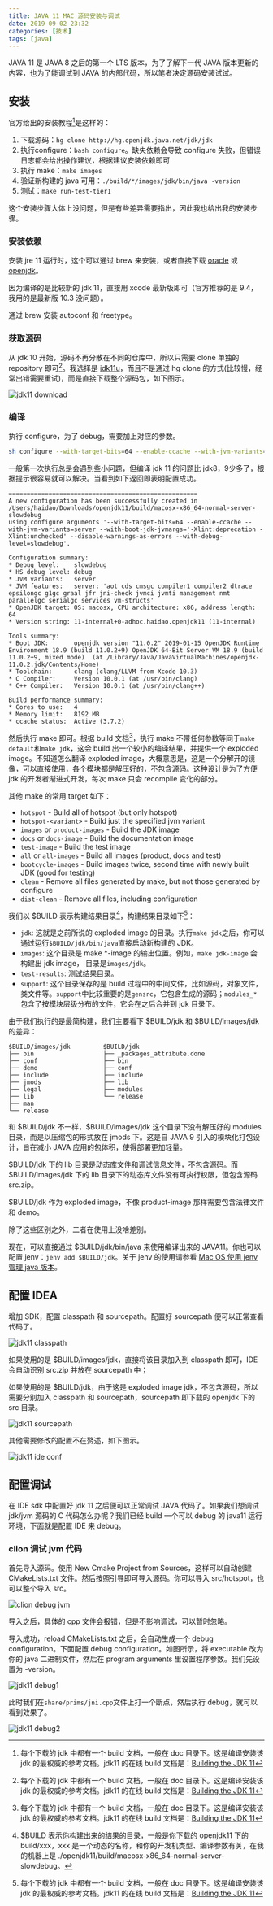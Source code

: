 ```yaml
---
title: JAVA 11 MAC 源码安装与调试
date: 2019-09-02 23:32
categories: [技术]
tags: [java]
---
```


JAVA 11 是 JAVA 8 之后的第一个 LTS 版本，为了了解下一代 JAVA 版本更新的内容，也为了能调试到 JAVA 的内部代码，所以笔者决定源码安装试试。

## 安装

官方给出的安装教程[^1]是这样的：

1. 下载源码：`hg clone http://hg.openjdk.java.net/jdk/jdk`
2. 执行configure：`bash configure`。缺失依赖会导致 configure 失败，但错误日志都会给出操作建议，根据建议安装依赖即可
3. 执行 make：`make images`
4. 验证新构建的 java 可用：`./build/*/images/jdk/bin/java -version`
5. 测试：`make run-test-tier1`

这个安装步骤大体上没问题，但是有些差异需要指出，因此我也给出我的安装步骤。

### 安装依赖

安装 jre 11 运行时，这个可以通过 brew 来安装，或者直接下载 [oracle](https://www.oracle.com/technetwork/java/javase/downloads/jdk11-downloads-5066655.html) 或 [openjdk](https://jdk.java.net/java-se-ri/11)。

因为编译的是比较新的 jdk 11，直接用 xcode 最新版即可（官方推荐的是 9.4，我用的是最新版 10.3 没问题）。

通过 brew 安装 autoconf 和 freetype。 

### 获取源码

从 jdk 10 开始，源码不再分散在不同的仓库中，所以只需要 clone 单独的 repository 即可[^1]。我选择是 [jdk11u](http://hg.openjdk.java.net/jdk-updates/jdk11u)，而且不是通过 hg clone 的方式(比较慢，经常出错需要重试)，而是直接下载整个源码包，如下图示。

![jdk11 download](http://static.wulfric.me/java/jdk11-download.png "jdk11 download")

### 编译

执行 configure，为了 debug，需要加上对应的参数。

```bash
sh configure --with-target-bits=64 --enable-ccache --with-jvm-variants=server  --with-boot-jdk-jvmargs="-Xlint:deprecation -Xlint:unchecked" --disable-warnings-as-errors --with-debug-level=slowdebug 2>&1 | tee configure_mac_x64.log
```

一般第一次执行总是会遇到些小问题，但编译 jdk 11 的问题比 jdk8，9少多了，根据提示很容易就可以解决。当看到如下返回即表明配置成功。

```shell
====================================================
A new configuration has been successfully created in
/Users/haidao/Downloads/openjdk11/build/macosx-x86_64-normal-server-slowdebug
using configure arguments '--with-target-bits=64 --enable-ccache --with-jvm-variants=server --with-boot-jdk-jvmargs='-Xlint:deprecation -Xlint:unchecked' --disable-warnings-as-errors --with-debug-level=slowdebug'.

Configuration summary:
* Debug level:    slowdebug
* HS debug level: debug
* JVM variants:   server
* JVM features:   server: 'aot cds cmsgc compiler1 compiler2 dtrace epsilongc g1gc graal jfr jni-check jvmci jvmti management nmt parallelgc serialgc services vm-structs'
* OpenJDK target: OS: macosx, CPU architecture: x86, address length: 64
* Version string: 11-internal+0-adhoc.haidao.openjdk11 (11-internal)

Tools summary:
* Boot JDK:       openjdk version "11.0.2" 2019-01-15 OpenJDK Runtime Environment 18.9 (build 11.0.2+9) OpenJDK 64-Bit Server VM 18.9 (build 11.0.2+9, mixed mode)  (at /Library/Java/JavaVirtualMachines/openjdk-11.0.2.jdk/Contents/Home)
* Toolchain:      clang (clang/LLVM from Xcode 10.3)
* C Compiler:     Version 10.0.1 (at /usr/bin/clang)
* C++ Compiler:   Version 10.0.1 (at /usr/bin/clang++)

Build performance summary:
* Cores to use:   4
* Memory limit:   8192 MB
* ccache status:  Active (3.7.2)
```

然后执行 make 即可。根据 build 文档[^1]，执行 make 不带任何参数等同于`make default`和`make jdk`，这会 build 出一个较小的编译结果，并提供一个 exploded image。不知道怎么翻译 exploded image，大概意思是，这是一个分解开的镜像，可以直接使用，各个模块都是解压好的，不包含源码。这种设计是为了方便 jdk 的开发者渐进式开发，每次 make 只会 recompile 变化的部分。

其他 make 的常用 target 如下：

- `hotspot` - Build all of hotspot (but only hotspot)
- `hotspot-<variant>` - Build just the specified jvm variant
- `images` or `product-images` - Build the JDK image
- `docs` or `docs-image` - Build the documentation image
- `test-image` - Build the test image
- `all` or `all-images` - Build all images (product, docs and test)
- `bootcycle-images` - Build images twice, second time with newly built JDK (good for testing)
- `clean` - Remove all files generated by make, but not those generated by configure
- `dist-clean` - Remove all files, including configuration

我们以 \$BUILD 表示构建结果目录[^2]，构建结果目录如下[^1]：

- `jdk`: 这就是之前所说的 exploded image 的目录。执行`make jdk`之后，你可以通过运行`$BUILD/jdk/bin/java`直接启动新构建的 JDK。
- `images`: 这个目录是 make *-image 的输出位置。例如，`make jdk-image` 会构建出 jdk image， 目录是`images/jdk`。
- `test-results`: 测试结果目录。
- `support`:  这个目录保存的是 build 过程中的中间文件，比如源码，对象文件，类文件等。`support`中比较重要的是`gensrc`，它包含生成的源码；`modules_*` 包含了按模块层级分布的文件，它会在之后合并到 jdk 目录下。

由于我们执行的是最简构建，我们主要看下 \$BUILD/jdk 和 \$BUILD/images/jdk 的差异：

```shell
$BUILD/images/jdk         $BUILD/jdk
├── bin                   ├── _packages_attribute.done
├── conf                  ├── bin
├── demo                  ├── conf
├── include               ├── include
├── jmods                 ├── lib
├── legal                 ├── modules
├── lib                   └── release
├── man
└── release
```

和 \$BUILD/jdk 不一样，\$BUILD/images/jdk 这个目录下没有解压好的 modules 目录，而是以压缩包的形式放在 jmods 下。这是自 JAVA 9 引入的模块化打包设计，旨在减小 JAVA 应用的包体积，使得部署更加轻量。

\$BUILD/jdk 下的 lib 目录是动态库文件和调试信息文件，不包含源码。而 \$BUILD/images/jdk 下的 lib 目录下的动态库文件没有可执行权限，但包含源码 src.zip。

\$BUILD/jdk 作为 exploded image，不像 product-image 那样需要包含法律文件和 demo。

除了这些区别之外，二者在使用上没啥差别。

现在，可以直接通过 \$BUILD/jdk/bin/java 来使用编译出来的 JAVA11。你也可以配置 jenv：`jenv add $BUILD/jdk`。关于 jenv 的使用请参看 [Mac OS 使用 jenv 管理 java 版本](/2017/03/macos-jenv/)。

## 配置 IDEA

增加 SDK，配置 classpath 和 sourcepath。配置好 sourcepath 便可以正常查看代码了。

![jdk11 classpath](http://static.wulfric.me/java/jdk11-classpath.png "jdk11 classpath")

如果使用的是 \$BUILD/images/jdk，直接将该目录加入到 classpath 即可，IDE 会自动识别 src.zip 并放在 sourcepath 中；

如果使用的是 \$BUILD/jdk，由于这是 exploded image jdk，不包含源码，所以需要分别加入 classpath 和 sourcepath，sourcepath 即下载的 openjdk 下的 src 目录。

![jdk11 sourcepath](http://static.wulfric.me/java/jdk11-sourcepath.png "jdk11 sourcepath")

其他需要修改的配置不在赘述，如下图示。

![jdk11 ide conf](http://static.wulfric.me/java/jdk11-ide-conf.png "jdk11 ide conf")

## 配置调试

在 IDE sdk 中配置好 jdk 11 之后便可以正常调试 JAVA 代码了。如果我们想调试 jdk/jvm 源码的 C 代码怎么办呢？我们已经 build 一个可以 debug 的 java11 运行环境，下面就是配置 IDE 来 debug。

### clion 调试 jvm 代码

首先导入源码。使用 New Cmake Project from Sources，这样可以自动创建 CMakeLists.txt 文件。然后按照引导即可导入源码。你可以导入 src/hotspot，也可以整个导入 src。

![clion debug jvm](http://static.wulfric.me/java/clion-debug-jvm.png "clion debug jvm")

导入之后，具体的 cpp 文件会报错，但是不影响调试，可以暂时忽略。

导入成功，reload CMakeLists.txt 之后，会自动生成一个 debug configuration。下面配置 debug configuration。如图所示，将 executable 改为你的 java 二进制文件，然后在 program arguments 里设置程序参数。我们先设置为 -version。

![jdk11 debug1](http://static.wulfric.me/java/jdk11-debug1.png "jdk11 debug1")

此时我们在`share/prims/jni.cpp`文件上打一个断点，然后执行 debug，就可以看到效果了。

![jdk11 debug2](http://static.wulfric.me/java/jdk11-debug2.png "jdk11 debug2")

[^1]: 每个下载的 jdk 中都有一个 build 文档，一般在 doc 目录下。这是编译安装该 jdk 的最权威的参考文档。jdk11 的在线 build 文档是：[Building the JDK 11](https://hg.openjdk.java.net/jdk/jdk11/raw-file/tip/doc/building.html)
[^2]: \$BUILD 表示你构建出来的结果的目录，一般是你下载的 openjdk11 下的 build/xxx，xxx 是一个动态的名称，和你的开发机类型、编译参数有关，在我的机器上是 ./openjdk11/build/macosx-x86_64-normal-server-slowdebug。